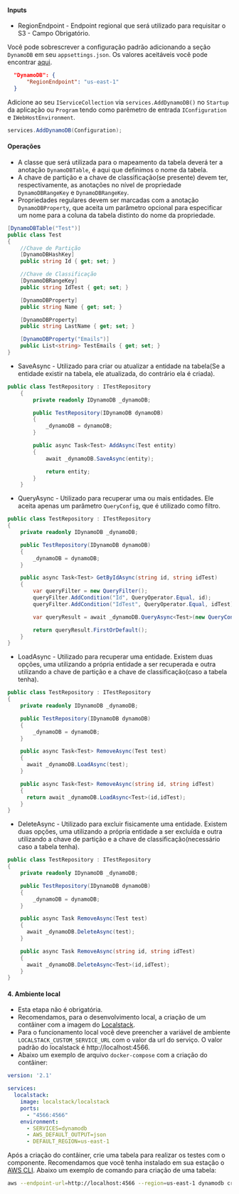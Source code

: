 #### **Inputs**

* RegionEndpoint - Endpoint regional que será utilizado para requisitar o S3 - Campo Obrigatório.

Você pode sobrescrever a configuração padrão adicionando a seção `DynamoDB` em seu `appsettings.json`. Os valores aceitáveis você pode encontrar [aqui](https://docs.aws.amazon.com/pt_br/pt_br/AWSEC2/latest/WindowsGuide/using-regions-availability-zones.html#concepts-available-regions).

```json
  "DynamoDB": {
      "RegionEndpoint": "us-east-1"
  }
```

Adicione ao seu `IServiceCollection` via `services.AddDynamoDB()` no `Startup` da aplicação ou `Program` tendo como parêmetro de entrada `IConfiguration` e `IWebHostEnvironment`. 

```csharp
services.AddDynamoDB(Configuration);
```

#### **Operações**

* A classe que será utilizada para o mapeamento da tabela deverá ter a anotação `DynamoDBTable`, é aqui que definimos o nome da tabela. 
* A chave de partição e a chave de classificação(se presente) devem ter, respectivamente, as anotações no nível de propriedade `DynamoDBRangeKey` e `DynamoDBRangeKey`.
* Propriedades regulares devem ser marcadas com a anotação `DynamoDBProperty`, que aceita um parâmetro opcional para especificar um nome para a coluna da tabela distinto do nome da propriedade.

```csharp
[DynamoDBTable("Test")]
public class Test
{
    //Chave de Partição 
    [DynamoDBHashKey]
    public string Id { get; set; }

    //Chave de Classificação
    [DynamoDBRangeKey]
    public string IdTest { get; set; }    

    [DynamoDBProperty]
    public string Name { get; set; }

    [DynamoDBProperty]
    public string LastName { get; set; }

    [DynamoDBProperty("Emails")]
    public List<string> TestEmails { get; set; }    
}
```

*  SaveAsync - Utilizado para criar ou atualizar a entidade na tabela(Se a entidade existir na tabela, ele atualizada, do contrário ela é criada).

```csharp
public class TestRepository : ITestRepository
    { 
        private readonly IDynamoDB _dynamoDB;

        public TestRepository(IDynamoDB dynamoDB)
        {
            _dynamoDB = dynamoDB;
        }

        public async Task<Test> AddAsync(Test entity)
        {
            await _dynamoDB.SaveAsync(entity);

            return entity;
        }
    }
```

*  QueryAsync - Utilizado para recuperar uma ou mais entidades. Ele aceita apenas um parâmetro `QueryConfig`, que é utilizado como filtro.

```csharp
public class TestRepository : ITestRepository
{ 
    private readonly IDynamoDB _dynamoDB;

    public TestRepository(IDynamoDB dynamoDB)
    {
        _dynamoDB = dynamoDB;
    }

    public async Task<Test> GetByIdAsync(string id, string idTest)
    {
        var queryFilter = new QueryFilter();
        queryFilter.AddCondition("Id", QueryOperator.Equal, id);
        queryFilter.AddCondition("IdTest", QueryOperator.Equal, idTest);

        var queryResult = await _dynamoDB.QueryAsync<Test>(new QueryConfig(queryFilter));

        return queryResult.FirstOrDefault();
    }
}
```

*  LoadAsync - Utilizado para recuperar uma entidade. Existem duas opções, uma utilizando a própria entidade a ser recuperada e outra utilizando a chave de partição e a chave de classificação(caso a tabela tenha).

```csharp
public class TestRepository : ITestRepository
{ 
    private readonly IDynamoDB _dynamoDB;

    public TestRepository(IDynamoDB dynamoDB)
    {
        _dynamoDB = dynamoDB;
    }

    public async Task<Test> RemoveAsync(Test test)
    {
      await _dynamoDB.LoadAsync(test);
    }

    public async Task<Test> RemoveAsync(string id, string idTest)
    {
      return await _dynamoDB.LoadAsync<Test>(id,idTest);
    }           
}
```

*  DeleteAsync - Utilizado para excluir fisicamente uma entidade. Existem duas opções, uma utilizando a própria entidade a ser excluída e outra utilizando a chave de partição e a chave de classificação(necessário caso a tabela tenha).

```csharp
public class TestRepository : ITestRepository
{ 
    private readonly IDynamoDB _dynamoDB;

    public TestRepository(IDynamoDB dynamoDB)
    {
        _dynamoDB = dynamoDB;
    }

    public async Task RemoveAsync(Test test)
    {
      await _dynamoDB.DeleteAsync(test);
    }

    public async Task RemoveAsync(string id, string idTest)
    {
      await _dynamoDB.DeleteAsync<Test>(id,idTest);
    }           
}
```

#### 4. Ambiente local

* Esta etapa não é obrigatória.
* Recomendamos, para o desenvolvimento local, a criação de um contâiner com a imagem do [Localstack](https://github.com/localstack/localstack). 
* Para o funcionamento local você deve preencher a variável de ambiente `LOCALSTACK_CUSTOM_SERVICE_URL` com o valor da url do serviço. O valor padrão do localstack é http://localhost:4566.
* Abaixo um exemplo de arquivo `docker-compose` com a criação do contâiner: 

```yaml
version: '2.1'

services:
  localstack:
    image: localstack/localstack
    ports:
      - "4566:4566"
    environment:
      - SERVICES=dynamodb
      - AWS_DEFAULT_OUTPUT=json
      - DEFAULT_REGION=us-east-1
```

Após a criação do contâiner, crie uma tabela para realizar os testes com o componente. Recomendamos que você tenha instalado em sua estação o [AWS CLI](https://aws.amazon.com/pt/cli/). Abaixo um exemplo de comando para criação de uma tabela:

```bash
aws --endpoint-url=http://localhost:4566 --region=us-east-1 dynamodb create-table --table-name [NOME DA TABELA] --attribute-definitions AttributeName=[NOME DO ATRIBUTO],AttributeType=[TIPO DO ATRIBUTO] --key-schema AttributeName=[NOME DO ATRIBUTO],KeyType=[TIPO DA KEY] --provisioned-throughput ReadCapacityUnits=5,WriteCapacityUnits=5
```